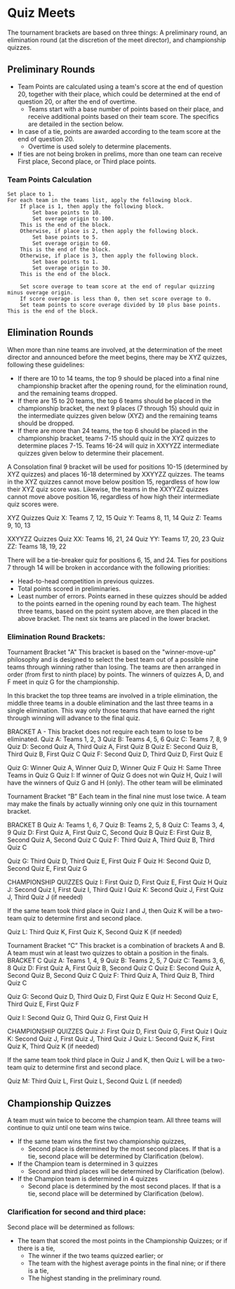 # Quiz Meets
The tournament brackets are based on three things:   A preliminary round, an elimination round (at the discretion of the meet director), and championship quizzes.

## Preliminary Rounds
- Team Points are calculated using a team's score at the end of question 20, together with their place, which could be determined at the end of question 20, or after the end of overtime.
    - Teams start with a base number of points based on their place, and receive additional points based on their team score. The specifics are detailed in the section below.
- In case of a tie, points are awarded according to the team score at the end of question 20.
    - Overtime is used solely to determine placements. 
- If ties are not being broken in prelims, more than one team can receive First place, Second place, or Third place points.

### Team Points Calculation

    Set place to 1.
    For each team in the teams list, apply the following block.
        If place is 1, then apply the following block.
            Set base points to 10.
            Set overage origin to 100.
        This is the end of the block.
        Otherwise, if place is 2, then apply the following block.
            Set base points to 5.
            Set overage origin to 60.
        This is the end of the block.
        Otherwise, if place is 3, then apply the following block.
            Set base points to 1.
            Set overage origin to 30.
        This is the end of the block.

        Set score overage to team score at the end of regular quizzing minus overage origin.
        If score overage is less than 0, then set score overage to 0.
        Set team points to score overage divided by 10 plus base points.
    This is the end of the block.

## Elimination Rounds
When more than nine teams are involved, at the determination of the meet director and announced before the meet begins, there may be XYZ quizzes, following these guidelines:
- If there are 10 to 14 teams, the top 9 should be placed into a final nine championship bracket after the opening round, for the elimination round, and the remaining teams dropped.   
- If there are 15 to 20 teams, the top 6 teams should be placed in the championship bracket, the next 9 places (7 through 15) should quiz in the intermediate quizzes given below (XYZ) and the remaining teams should be dropped. 
- If there are more than 24 teams, the top 6 should be placed in the championship bracket, teams 7-15 should quiz in the XYZ quizzes to determine places 7-15. Teams 16-24 will quiz in XXYYZZ intermediate quizzes given below to determine their placement. 

A Consolation final 9 bracket will be used for positions 10-15 (determined by XYZ quizzes) and places 16-18 determined by XXYYZZ quizzes. The teams in the XYZ quizzes cannot move below position 15, regardless of how low their XYZ quiz score was. Likewise, the teams in the XXYYZZ quizzes cannot move above position 16, regardless of how high their intermediate quiz scores were.

XYZ Quizzes 
Quiz X:    Teams 7, 12, 15
Quiz Y:    Teams 8, 11, 14
Quiz Z:    Teams 9, 10, 13

XXYYZZ Quizzes
Quiz XX:    Teams 16, 21, 24
Quiz YY:    Teams 17, 20, 23
Quiz ZZ:    Teams 18, 19, 22

There will be a tie-breaker quiz for positions 6, 15, and 24.  Ties for positions 7 through 14 will be broken in accordance with the following priorities:
- Head-to-head competition in previous quizzes.
- Total points scored in preliminaries.
- Least number of errors.
Points earned in these quizzes should be added to the points earned in the opening round by each team.  The highest three teams, based on the point system above, are then placed in the above bracket.  The next six teams are placed in the lower bracket.

### Elimination Round Brackets:
Tournament Bracket "A"
This bracket is based on the "winner-move-up" philosophy and is designed to select the best team out of a possible nine teams through winning rather than losing.   The teams are then arranged in order (from first to ninth place) by points.   The winners of quizzes A, D, and F meet in quiz G for the championship.

In this bracket the top three teams are involved in a triple elimination, the middle three teams in a double elimination and the last three teams in a single elimination.  This way only those teams that have earned the right through winning will advance to the final quiz.

BRACKET A - This bracket does not require each team to lose to be eliminated.
Quiz A:    Teams 1, 2, 3
Quiz B:    Teams 4, 5, 6
Quiz C:    Teams 7, 8, 9
Quiz D:    Second Quiz A, Third Quiz A, First Quiz B
Quiz E:    Second Quiz B, Third Quiz B, First Quiz C
Quiz F:    Second Quiz D, Third Quiz D, First Quiz E

Quiz G:    Winner Quiz A, Winner Quiz D, Winner Quiz F
Quiz H:    Same Three Teams in Quiz G
Quiz I:    If winner of Quiz G does not win Quiz H, Quiz I will have the winners of Quiz G and H (only). The other team will be eliminated



Tournament Bracket “B”
Each team in the final nine must lose twice.   A team may make the finals by actually winning only one quiz in this tournament bracket.

BRACKET B
Quiz A:    Teams 1, 6, 7
Quiz B:    Teams 2, 5, 8
Quiz C:    Teams 3, 4, 9
Quiz D:    First Quiz A, First Quiz C, Second Quiz B
Quiz E:    First Quiz B, Second Quiz A, Second Quiz C
Quiz F:    Third Quiz A, Third Quiz B, Third Quiz C

Quiz G:    Third Quiz D, Third Quiz E, First Quiz F
Quiz H:    Second Quiz D, Second Quiz E, First Quiz G


CHAMPIONSHIP QUIZZES
Quiz I:         First Quiz D, First Quiz E, First Quiz H
Quiz J:        Second Quiz I, First Quiz I, Third Quiz I
Quiz K:       Second Quiz J, First Quiz J, Third Quiz J (if needed)

If the same team took third place in Quiz I and J, then Quiz K will be a two-team quiz to determine first and second place.

Quiz L:        Third Quiz K, First Quiz K, Second Quiz K (if needed)


Tournament Bracket “C”
This bracket is a combination of brackets A and B.  A team must win at least two quizzes to obtain a position in the finals.
BRACKET C
Quiz A:    Teams 1, 4, 9
Quiz B:    Teams 2, 5, 7
Quiz C:    Teams 3, 6, 8
Quiz D:    First Quiz A, First Quiz B, Second Quiz C
Quiz E:    Second Quiz A, Second Quiz B, Second Quiz C
Quiz F:    Third Quiz A, Third Quiz B, Third Quiz C

Quiz G:    Second Quiz D, Third Quiz D, First Quiz E
Quiz H:    Second Quiz E, Third Quiz E, First Quiz F


 Quiz I:    Second Quiz G, Third Quiz G, First Quiz H

CHAMPIONSHIP QUIZZES
Quiz J:    First Quiz D, First Quiz G, First Quiz I
Quiz K:        Second Quiz J, First Quiz J, Third Quiz J
Quiz L:       Second Quiz K, First Quiz K, Third Quiz K (if needed)

If the same team took third place in Quiz J and K, then Quiz L will be a two-team quiz to determine first and second place.

Quiz M:        Third Quiz L, First Quiz L, Second Quiz L (if needed)

## Championship Quizzes
A team must win twice to become the champion team.  All three teams will continue to quiz until one team wins twice.
- If the same team wins the first two championship quizzes,
    - Second place is determined by the most second places. If that is a tie, second place will be determined by Clarification (below).
- If the Champion team is determined in 3 quizzes
    - Second and third places will be determined by Clarification (below).
- If the Champion team is determined in 4 quizzes
    - Second place is determined by the most second places. If that is a tie, second place will be determined by Clarification (below).

### Clarification for second and third place:
Second place will be determined as follows:
- The team that scored the most points in the Championship Quizzes; or if there is a tie,
    - The winner if the two teams quizzed earlier; or
    - The team with the highest average points in the final nine; or if there is a tie,
    - The highest standing in the preliminary round.
